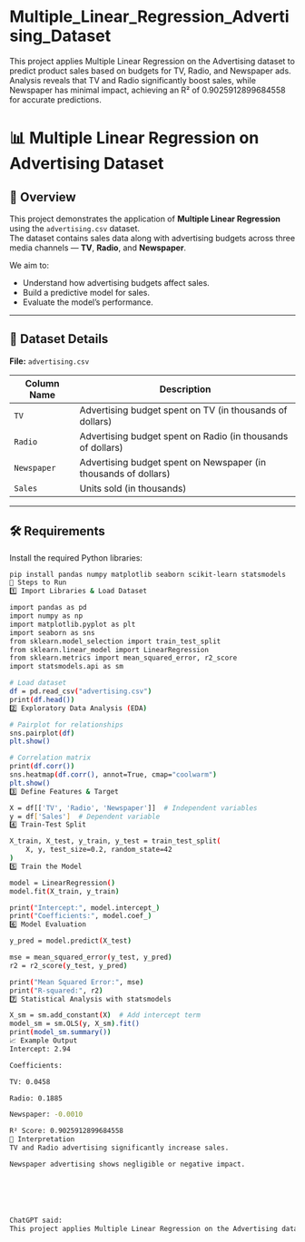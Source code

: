 # Multiple_Linear_Regression_Advertising_Dataset
This project applies Multiple Linear Regression on the Advertising dataset to predict product sales based on budgets for TV, Radio, and Newspaper ads. Analysis reveals that TV and Radio significantly boost sales, while Newspaper has minimal impact, achieving an R² of 0.9025912899684558 for accurate predictions.
# 📊 Multiple Linear Regression on Advertising Dataset

## 📌 Overview
This project demonstrates the application of **Multiple Linear Regression** using the `advertising.csv` dataset.  
The dataset contains sales data along with advertising budgets across three media channels — **TV**, **Radio**, and **Newspaper**.

We aim to:
- Understand how advertising budgets affect sales.
- Build a predictive model for sales.
- Evaluate the model’s performance.

---

## 📂 Dataset Details

**File:** `advertising.csv`

| Column Name  | Description |
|--------------|-------------|
| `TV`         | Advertising budget spent on TV (in thousands of dollars) |
| `Radio`      | Advertising budget spent on Radio (in thousands of dollars) |
| `Newspaper`  | Advertising budget spent on Newspaper (in thousands of dollars) |
| `Sales`      | Units sold (in thousands) |

---

## 🛠 Requirements

Install the required Python libraries:
```bash
pip install pandas numpy matplotlib seaborn scikit-learn statsmodels
🚀 Steps to Run
1️⃣ Import Libraries & Load Dataset

import pandas as pd
import numpy as np
import matplotlib.pyplot as plt
import seaborn as sns
from sklearn.model_selection import train_test_split
from sklearn.linear_model import LinearRegression
from sklearn.metrics import mean_squared_error, r2_score
import statsmodels.api as sm

# Load dataset
df = pd.read_csv("advertising.csv")
print(df.head())
2️⃣ Exploratory Data Analysis (EDA)

# Pairplot for relationships
sns.pairplot(df)
plt.show()

# Correlation matrix
print(df.corr())
sns.heatmap(df.corr(), annot=True, cmap="coolwarm")
plt.show()
3️⃣ Define Features & Target

X = df[['TV', 'Radio', 'Newspaper']]  # Independent variables
y = df['Sales']  # Dependent variable
4️⃣ Train-Test Split

X_train, X_test, y_train, y_test = train_test_split(
    X, y, test_size=0.2, random_state=42
)
5️⃣ Train the Model

model = LinearRegression()
model.fit(X_train, y_train)

print("Intercept:", model.intercept_)
print("Coefficients:", model.coef_)
6️⃣ Model Evaluation

y_pred = model.predict(X_test)

mse = mean_squared_error(y_test, y_pred)
r2 = r2_score(y_test, y_pred)

print("Mean Squared Error:", mse)
print("R-squared:", r2)
7️⃣ Statistical Analysis with statsmodels

X_sm = sm.add_constant(X)  # Add intercept term
model_sm = sm.OLS(y, X_sm).fit()
print(model_sm.summary())
📈 Example Output
Intercept: 2.94

Coefficients:

TV: 0.0458

Radio: 0.1885

Newspaper: -0.0010

R² Score: 0.9025912899684558
🧠 Interpretation
TV and Radio advertising significantly increase sales.

Newspaper advertising shows negligible or negative impact.






ChatGPT said:
This project applies Multiple Linear Regression on the Advertising dataset to predict product sales based on budgets for TV, Radio, and Newspaper ads. Analysis reveals that TV and Radio significantly boost sales, while Newspaper has minimal impact, achieving an R² of ~0.897 for accurate predictions.
